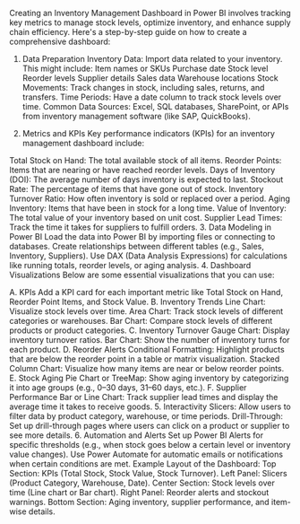 Creating an Inventory Management Dashboard in Power BI involves tracking key metrics to manage stock levels, optimize inventory, and enhance supply chain efficiency. Here's a step-by-step guide on how to create a comprehensive dashboard:

1. Data Preparation
Inventory Data: Import data related to your inventory. This might include:
Item names or SKUs
Purchase date
Stock level
Reorder levels
Supplier details
Sales data
Warehouse locations
Stock Movements: Track changes in stock, including sales, returns, and transfers.
Time Periods: Have a date column to track stock levels over time.
Common Data Sources: Excel, SQL databases, SharePoint, or APIs from inventory management software (like SAP, QuickBooks).

2. Metrics and KPIs
Key performance indicators (KPIs) for an inventory management dashboard include:

Total Stock on Hand: The total available stock of all items.
Reorder Points: Items that are nearing or have reached reorder levels.
Days of Inventory (DOI): The average number of days inventory is expected to last.
Stockout Rate: The percentage of items that have gone out of stock.
Inventory Turnover Ratio: How often inventory is sold or replaced over a period.
Aging Inventory: Items that have been in stock for a long time.
Value of Inventory: The total value of your inventory based on unit cost.
Supplier Lead Times: Track the time it takes for suppliers to fulfill orders.
3. Data Modeling in Power BI
Load the data into Power BI by importing files or connecting to databases.
Create relationships between different tables (e.g., Sales, Inventory, Suppliers).
Use DAX (Data Analysis Expressions) for calculations like running totals, reorder levels, or aging analysis.
4. Dashboard Visualizations
Below are some essential visualizations that you can use:

A. KPIs
Add a KPI card for each important metric like Total Stock on Hand, Reorder Point Items, and Stock Value.
B. Inventory Trends
Line Chart: Visualize stock levels over time.
Area Chart: Track stock levels of different categories or warehouses.
Bar Chart: Compare stock levels of different products or product categories.
C. Inventory Turnover
Gauge Chart: Display inventory turnover ratios.
Bar Chart: Show the number of inventory turns for each product.
D. Reorder Alerts
Conditional Formatting: Highlight products that are below the reorder point in a table or matrix visualization.
Stacked Column Chart: Visualize how many items are near or below reorder points.
E. Stock Aging
Pie Chart or TreeMap: Show aging inventory by categorizing it into age groups (e.g., 0–30 days, 31–60 days, etc.).
F. Supplier Performance
Bar or Line Chart: Track supplier lead times and display the average time it takes to receive goods.
5. Interactivity
Slicers: Allow users to filter data by product category, warehouse, or time periods.
Drill-Through: Set up drill-through pages where users can click on a product or supplier to see more details.
6. Automation and Alerts
Set up Power BI Alerts for specific thresholds (e.g., when stock goes below a certain level or inventory value changes).
Use Power Automate for automatic emails or notifications when certain conditions are met.
Example Layout of the Dashboard:
Top Section: KPIs (Total Stock, Stock Value, Stock Turnover).
Left Panel: Slicers (Product Category, Warehouse, Date).
Center Section: Stock levels over time (Line chart or Bar chart).
Right Panel: Reorder alerts and stockout warnings.
Bottom Section: Aging inventory, supplier performance, and item-wise details.

